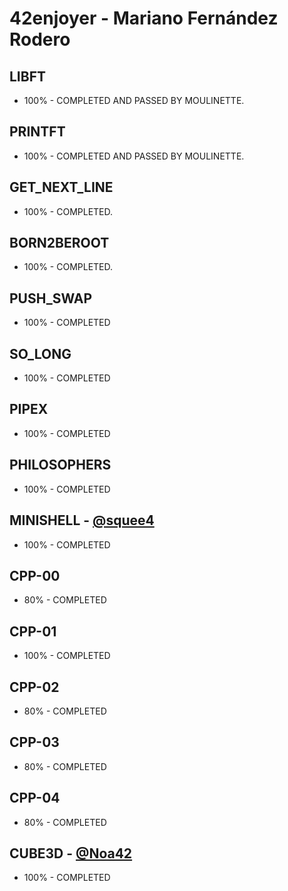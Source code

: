 # 42enjoyer - Mariano Fernández Rodero
## LIBFT
* 100% - COMPLETED AND PASSED BY MOULINETTE.

## PRINTFT
* 100% - COMPLETED AND PASSED BY MOULINETTE.

## GET_NEXT_LINE
* 100% - COMPLETED.

## BORN2BEROOT
* 100% - COMPLETED.

## PUSH_SWAP    
* 100% - COMPLETED

## SO_LONG
* 100% - COMPLETED

## PIPEX
* 100% - COMPLETED

## PHILOSOPHERS
* 100% - COMPLETED

## MINISHELL - [@squee4](https://github.com/squee4)
* 100% - COMPLETED

## CPP-00
* 80% - COMPLETED

## CPP-01
* 100% - COMPLETED

## CPP-02
* 80% - COMPLETED

## CPP-03
* 80% - COMPLETED

## CPP-04
* 80% - COMPLETED

## CUBE3D - [@Noa42](https://github.com/Noa42)
* 100% - COMPLETED
